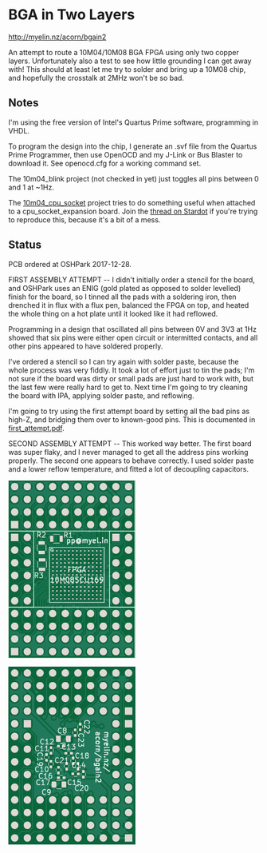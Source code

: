 BGA in Two Layers
=================

http://myelin.nz/acorn/bgain2

An attempt to route a 10M04/10M08 BGA FPGA using only two copper layers.
Unfortunately also a test to see how little grounding I can get away with!
This should at least let me try to solder and bring up a 10M08 chip, and
hopefully the crosstalk at 2MHz won't be so bad.

Notes
-----

I'm using the free version of Intel's Quartus Prime software, programming in
VHDL.

To program the design into the chip, I generate an .svf file from the
Quartus Prime Programmer, then use OpenOCD and my J-Link or Bus
Blaster to download it.  See openocd.cfg for a working command set.

The 10m04_blink project (not checked in yet) just toggles all pins
between 0 and 1 at ~1Hz.

The [10m04_cpu_socket](10m04_cpu_socket/) project tries to do
something useful when attached to a cpu_socket_expansion board.  Join
the [thread on
Stardot](http://www.stardot.org.uk/forums/viewtopic.php?f=3&t=13253)
if you're trying to reproduce this, because it's a bit of a mess.

Status
------

PCB ordered at OSHPark 2017-12-28.

FIRST ASSEMBLY ATTEMPT -- I didn't initially order a stencil for the board,
and OSHPark uses an ENIG (gold plated as opposed to solder levelled) finish
for the board, so I tinned all the pads with a soldering iron, then drenched
it in flux with a flux pen, balanced the FPGA on top, and heated the whole
thing on a hot plate until it looked like it had reflowed.

Programming in a design that oscillated all pins between 0V and 3V3 at 1Hz
showed that six pins were either open circuit or intermitted contacts, and all
other pins appeared to have soldered properly.

I've ordered a stencil so I can try again with solder paste, because the whole
process was very fiddly. It took a lot of effort just to tin the pads; I'm not
sure if the board was dirty or small pads are just hard to work with, but the
last few were really hard to get to.  Next time I'm going to try cleaning the
board with IPA, applying solder paste, and reflowing.

I'm going to try using the first attempt board by setting all the bad pins as
high-Z, and bridging them over to known-good pins.  This is documented in
[first_attempt.pdf](first_attempt.pdf).

SECOND ASSEMBLY ATTEMPT -- This worked way better.  The first board
was super flaky, and I never managed to get all the address pins
working properly.  The second one appears to behave correctly.  I used
solder paste and a lower reflow temperature, and fitted a lot of
decoupling capacitors.

![PCB front](pcb/pcb-front.png)

![PCB back](pcb/pcb-back.png)
